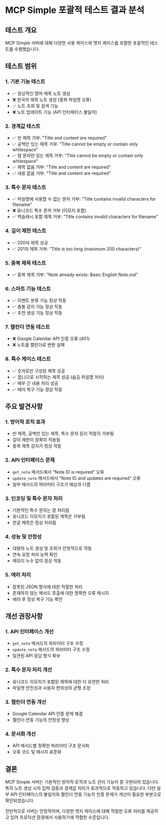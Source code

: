 # MCP Simple 포괄적 테스트 결과 분석

## 테스트 개요

MCP Simple 서버에 대해 다양한 사용 케이스와 엣지 케이스를 포함한 포괄적인 테스트를 수행했습니다.

## 테스트 범위

### 1. 기본 기능 테스트
- ✅ 정상적인 영어 제목 노트 생성
- ❌ 한국어 제목 노트 생성 (중복 파일명 오류)
- ✅ 노트 조회 및 검색 기능
- ❌ 노트 업데이트 기능 (API 인터페이스 불일치)

### 2. 경계값 테스트
- ✅ 빈 제목 거부: "Title and content are required"
- ✅ 공백만 있는 제목 거부: "Title cannot be empty or contain only whitespace"
- ✅ 탭 문자만 있는 제목 거부: "Title cannot be empty or contain only whitespace"
- ✅ 제목 없음 거부: "Title and content are required"
- ✅ 내용 없음 거부: "Title and content are required"

### 3. 특수 문자 테스트
- ✅ 파일명에 사용할 수 없는 문자 거부: "Title contains invalid characters for filename"
- ❌ 유니코드 특수 문자 거부 (이모지 포함)
- ✅ 백슬래시 포함 제목 거부: "Title contains invalid characters for filename"

### 4. 길이 제한 테스트
- ✅ 200자 제목 성공
- ✅ 201자 제목 거부: "Title is too long (maximum 200 characters)"

### 5. 중복 제목 테스트
- ✅ 중복 제목 거부: "Note already exists: Basic English Note.md"

### 6. 스마트 기능 테스트
- ✅ 이벤트 분류 기능 정상 작동
- ✅ 충돌 감지 기능 정상 작동
- ✅ 추천 생성 기능 정상 작동

### 7. 캘린더 연동 테스트
- ❌ Google Calendar API 인증 오류 (401)
- ❌ 노트를 캘린더로 변환 실패

### 8. 특수 케이스 테스트
- ✅ 숫자로만 구성된 제목 성공
- ✅ 점(.)으로 시작하는 제목 성공 (숨김 파일명 처리)
- ✅ 매우 긴 내용 처리 성공
- ✅ 에러 복구 기능 정상 작동

## 주요 발견사항

### 1. 방어적 로직 효과
- 빈 제목, 공백만 있는 제목, 특수 문자 등이 적절히 거부됨
- 길이 제한이 정확히 적용됨
- 중복 제목 감지가 정상 작동

### 2. API 인터페이스 문제
- `get_note` 메서드에서 "Note ID is required" 오류
- `update_note` 메서드에서 "Note ID and updates are required" 오류
- 일부 메서드의 파라미터 구조가 예상과 다름

### 3. 인코딩 및 특수 문자 처리
- 기본적인 특수 문자는 잘 처리됨
- 유니코드 이모지가 포함된 제목은 거부됨
- 한글 제목은 정상 처리됨

### 4. 성능 및 안정성
- 대량의 노트 생성 및 조회가 안정적으로 작동
- 연속 요청 처리 능력 확인
- 메모리 누수 없이 정상 작동

### 5. 에러 처리
- 잘못된 JSON 형식에 대한 적절한 처리
- 존재하지 않는 메서드 호출에 대한 명확한 오류 메시지
- 에러 후 정상 복구 기능 확인

## 개선 권장사항

### 1. API 인터페이스 개선
- `get_note` 메서드의 파라미터 구조 수정
- `update_note` 메서드의 파라미터 구조 수정
- 일관된 API 응답 형식 확보

### 2. 특수 문자 처리 개선
- 유니코드 이모지가 포함된 제목에 대한 더 유연한 처리
- 파일명 안전성과 사용자 편의성의 균형 조정

### 3. 캘린더 연동 개선
- Google Calendar API 인증 문제 해결
- 캘린더 연동 기능의 안정성 향상

### 4. 문서화 개선
- API 메서드별 정확한 파라미터 구조 문서화
- 오류 코드 및 메시지 표준화

## 결론

MCP Simple 서버는 기본적인 방어적 로직과 노트 관리 기능이 잘 구현되어 있습니다. 특히 노트 생성 시의 입력 검증과 경계값 처리가 효과적으로 작동하고 있습니다. 다만 일부 API 인터페이스의 불일치와 캘린더 연동 기능의 인증 문제가 개선이 필요한 부분으로 확인되었습니다.

전반적으로 서버는 안정적이며, 다양한 엣지 케이스에 대해 적절한 오류 처리를 제공하고 있어 프로덕션 환경에서 사용하기에 적합한 수준입니다. 